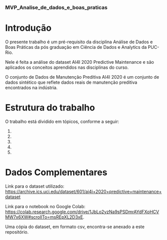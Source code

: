 ### MVP_Analise_de_dados_e_boas_praticas

# Introdução

O presente trabalho é um pré-requisito da disciplina Análise de Dados e Boas Práticas da pós graduação em Ciência de Dados e Analytics da PUC-Rio.

Nele é feita a análise do dataset AI4I 2020 Predictive Maintenance e são aplicados os conceitos aprendidos nas disciplinas do curso.

O conjunto de Dados de Manutenção Preditiva AI4I 2020 é um conjunto de dados sintético que reflete dados reais de manutenção preditiva encontrados na indústria.

# Estrutura do trabalho

O trabalho está dividido em tópicos, conforme a seguir:

1.

2.

3.

4.

5.

# Dados Complementares

Link para o dataset utilizado: https://archive.ics.uci.edu/dataset/601/ai4i+2020+predictive+maintenance+dataset

Link para o notebook no Google Colab: https://colab.research.google.com/drive/1JbLo2yzNa9sPSDmrAYdFXoHCVMW7x6XW#scrollTo=msREpXL2D3xE.

Uma cópia do dataset, em formato csv, encontra-se anexado a este repositório.
